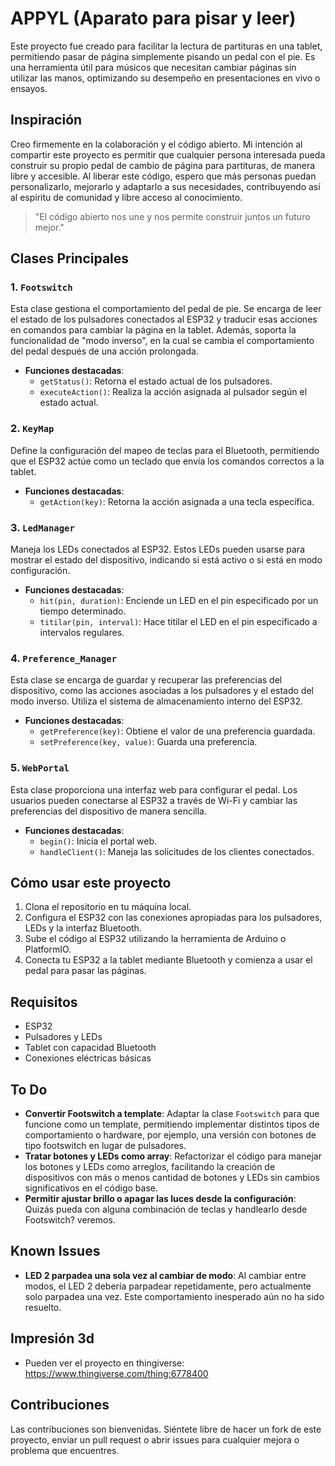# APPYL (Aparato para pisar y leer)

Este proyecto fue creado para facilitar la lectura de partituras en una tablet, permitiendo pasar de página simplemente pisando un pedal con el pie. Es una herramienta útil para músicos que necesitan cambiar páginas sin utilizar las manos, optimizando su desempeño en presentaciones en vivo o ensayos.

## Inspiración

Creo firmemente en la colaboración y el código abierto. Mi intención al compartir este proyecto es permitir que cualquier persona interesada pueda construir su propio pedal de cambio de página para partituras, de manera libre y accesible. Al liberar este código, espero que más personas puedan personalizarlo, mejorarlo y adaptarlo a sus necesidades, contribuyendo así al espíritu de comunidad y libre acceso al conocimiento.

> "El código abierto nos une y nos permite construir juntos un futuro mejor."

## Clases Principales

### 1. `Footswitch`
Esta clase gestiona el comportamiento del pedal de pie. Se encarga de leer el estado de los pulsadores conectados al ESP32 y traducir esas acciones en comandos para cambiar la página en la tablet. Además, soporta la funcionalidad de "modo inverso", en la cual se cambia el comportamiento del pedal después de una acción prolongada.

- **Funciones destacadas**:
  - `getStatus()`: Retorna el estado actual de los pulsadores.
  - `executeAction()`: Realiza la acción asignada al pulsador según el estado actual.

### 2. `KeyMap`
Define la configuración del mapeo de teclas para el Bluetooth, permitiendo que el ESP32 actúe como un teclado que envía los comandos correctos a la tablet.

- **Funciones destacadas**:
  - `getAction(key)`: Retorna la acción asignada a una tecla específica.

### 3. `LedManager`
Maneja los LEDs conectados al ESP32. Estos LEDs pueden usarse para mostrar el estado del dispositivo, indicando si está activo o si está en modo configuración.

- **Funciones destacadas**:
  - `hit(pin, duration)`: Enciende un LED en el pin especificado por un tiempo determinado.
  - `titilar(pin, interval)`: Hace titilar el LED en el pin especificado a intervalos regulares.

### 4. `Preference_Manager`
Esta clase se encarga de guardar y recuperar las preferencias del dispositivo, como las acciones asociadas a los pulsadores y el estado del modo inverso. Utiliza el sistema de almacenamiento interno del ESP32.

- **Funciones destacadas**:
  - `getPreference(key)`: Obtiene el valor de una preferencia guardada.
  - `setPreference(key, value)`: Guarda una preferencia.

### 5. `WebPortal`
Esta clase proporciona una interfaz web para configurar el pedal. Los usuarios pueden conectarse al ESP32 a través de Wi-Fi y cambiar las preferencias del dispositivo de manera sencilla.

- **Funciones destacadas**:
  - `begin()`: Inicia el portal web.
  - `handleClient()`: Maneja las solicitudes de los clientes conectados.

## Cómo usar este proyecto

1. Clona el repositorio en tu máquina local.
2. Configura el ESP32 con las conexiones apropiadas para los pulsadores, LEDs y la interfaz Bluetooth.
3. Sube el código al ESP32 utilizando la herramienta de Arduino o PlatformIO.
4. Conecta tu ESP32 a la tablet mediante Bluetooth y comienza a usar el pedal para pasar las páginas.

## Requisitos

- ESP32
- Pulsadores y LEDs
- Tablet con capacidad Bluetooth
- Conexiones eléctricas básicas

## To Do

- **Convertir Footswitch a template**: Adaptar la clase `Footswitch` para que funcione como un template, permitiendo implementar distintos tipos de comportamiento o hardware, por ejemplo, una versión con botones de tipo footswitch en lugar de pulsadores.
- **Tratar botones y LEDs como array**: Refactorizar el código para manejar los botones y LEDs como arreglos, facilitando la creación de dispositivos con más o menos cantidad de botones y LEDs sin cambios significativos en el código base.
- **Permitir ajustar brillo o apagar las luces desde la configuración**: Quizás pueda con alguna combinación de teclas y handlearlo desde Footswitch? veremos.
  
## Known Issues

- **LED 2 parpadea una sola vez al cambiar de modo**: Al cambiar entre modos, el LED 2 debería parpadear repetidamente, pero actualmente solo parpadea una vez. Este comportamiento inesperado aún no ha sido resuelto.

## Impresión 3d
  - Pueden ver el proyecto en thingiverse: https://www.thingiverse.com/thing:6778400

## Contribuciones

Las contribuciones son bienvenidas. Siéntete libre de hacer un fork de este proyecto, enviar un pull request o abrir issues para cualquier mejora o problema que encuentres.

